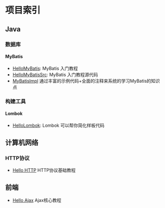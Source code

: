 # 项目索引

## Java

### 数据库

#### MyBatis
- [HelloMyBatis](https://github.com/fish56/HelloMybatis): MyBatis 入门教程
- [HelloMyBatisSrc](https://github.com/fish56/HelloMybatisSrc): MyBatis 入门教程源代码
- [MyBatisImpl](https://github.com/fish56/MyBatisImpl) 通过丰富的示例代码+全面的注释来系统的学习MyBatis的知识点

### 构建工具

#### Lombok
- [HelloLombok](https://github.com/fish56/HelloLombok): Lombok 可以帮你简化样板代码

## 计算机网络

### HTTP协议
- [Hello HTTP](https://github.com/fish56/HelloHTTP)
  HTTP协议基础教程
  
## 前端

- [Hello Ajax](https://github.com/fish56/HelloAjax)
  Ajax核心教程
  
